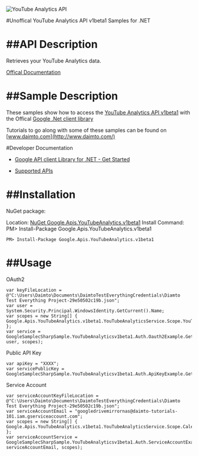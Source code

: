 ﻿![YouTube Analytics API](https://www.google.com/images/icons/product/youtube-32.png)

#Unoffical YouTube Analytics API v1beta1 Samples for .NET  

##API Description
=============

Retrieves your YouTube Analytics data.

[Offical Documentation](http://developers.google.com/youtube/analytics/)

##Sample Description
=============

These samples show how to access the [YouTube Analytics API v1beta1](http://developers.google.com/youtube/analytics/) with the Offical [Google .Net client library](https://github.com/google/google-api-dotnet-client)

Tutorials to go along with some of these samples can be found on [www.daimto.com](http://www.daimto.com/)

#Developer Documentation

* [Google API client Library for .NET - Get Started](https://developers.google.com/api-client-library/dotnet/get_started)

* [Supported APIs](https://developers.google.com/api-client-library/dotnet/apis/)

##Installation
=================================

NuGet package:

Location: [NuGet Google.Apis.YouTubeAnalytics.v1beta1](https://www.nuget.org/packages/Google.Apis.YouTubeAnalytics.v1beta1)
Install Command: PM>  Install-Package Google.Apis.YouTubeAnalytics.v1beta1

```
PM> Install-Package Google.Apis.YouTubeAnalytics.v1beta1
```

##Usage
=================================

OAuth2
```
var keyFileLocation = @"C:\Users\Daimto\Documents\DaimtoTestEverythingCredentials\Diamto Test Everything Project-29e50502c19b.json";
var user = System.Security.Principal.WindowsIdentity.GetCurrent().Name;
var scopes = new String[] { Google.Apis.YouTubeAnalytics.v1beta1.YouTubeAnalyticsService.Scope.YouTubeAnalyticsReadonly };
var service = GoogleSamplecSharpSample.YouTubeAnalyticsv1beta1.Auth.Oauth2Example.GetYouTubeAnalyticsService(keyFileLocation, user, scopes);
```
Public API Key
```
var apiKey = "XXXX";
var servicePublicKey = GoogleSamplecSharpSample.YouTubeAnalyticsv1beta1.Auth.ApiKeyExample.GetService(apiKey);
```
Service Account
```
var serviceAccountKeyFileLocation = @"C:\Users\Daimto\Documents\DaimtoTestEverythingCredentials\Diamto Test Everything Project-29e50502c19b.json";
var serviceAccountEmail = "googledrivemirrornas@daimto-tutorials-101.iam.gserviceaccount.com";
var scopes = new String[] { Google.Apis.YouTubeAnalytics.v1beta1.YouTubeAnalyticsService.Scope.Calendar };            
var serviceAccountService = GoogleSamplecSharpSample.YouTubeAnalyticsv1beta1.Auth.ServiceAccountExample.AuthenticateServiceAccount(serviceAccountKeyFileLocation, serviceAccountEmail, scopes);
```
